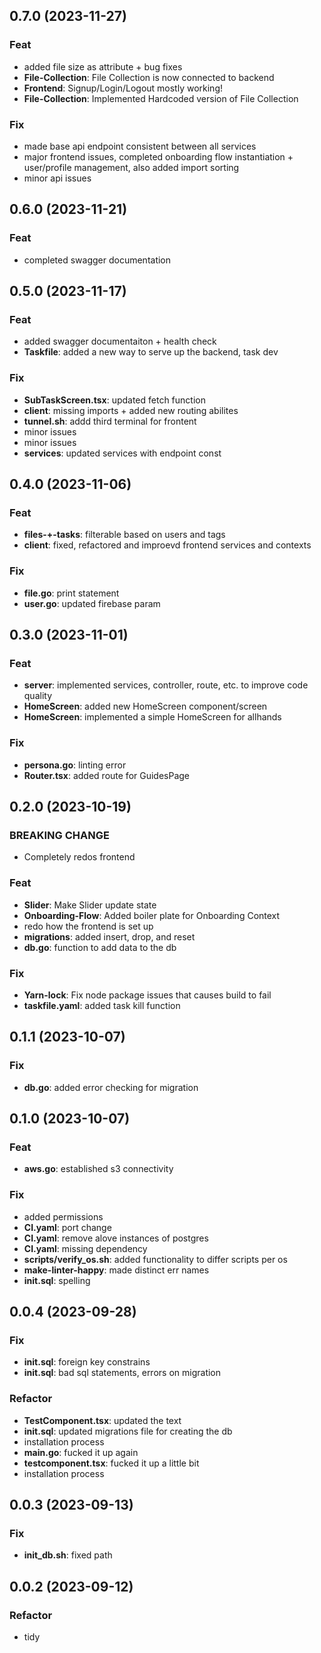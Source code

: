 ## 0.7.0 (2023-11-27)

### Feat

- added file size as attribute + bug fixes
- **File-Collection**: File Collection is now connected to backend
- **Frontend**: Signup/Login/Logout mostly working!
- **File-Collection**: Implemented Hardcoded version of File Collection

### Fix

- made base api endpoint consistent between all services
- major frontend issues, completed onboarding flow instantiation + user/profile management, also added import sorting
- minor api issues

## 0.6.0 (2023-11-21)

### Feat

- completed swagger documentation

## 0.5.0 (2023-11-17)

### Feat

- added swagger documentaiton + health check
- **Taskfile**: added a new way to serve up the backend, task dev

### Fix

- **SubTaskScreen.tsx**: updated fetch function
- **client**: missing imports + added new routing abilites
- **tunnel.sh**: addd third terminal for frontent
- minor issues
- minor issues
- **services**: updated services with endpoint const

## 0.4.0 (2023-11-06)

### Feat

- **files-+-tasks**: filterable based on users and tags
- **client**: fixed, refactored and improevd frontend services and contexts

### Fix

- **file.go**: print statement
- **user.go**: updated firebase param

## 0.3.0 (2023-11-01)

### Feat

- **server**: implemented services, controller, route, etc. to improve code quality
- **HomeScreen**: added new HomeScreen component/screen
- **HomeScreen**: implemented a simple HomeScreen for allhands

### Fix

- **persona.go**: linting error
- **Router.tsx**: added route for GuidesPage

## 0.2.0 (2023-10-19)

### BREAKING CHANGE

- Completely redos frontend

### Feat

- **Slider**: Make Slider update state
- **Onboarding-Flow**: Added boiler plate for Onboarding Context
- redo how the frontend is set up
- **migrations**: added insert, drop, and reset
- **db.go**: function to add data to the db

### Fix

- **Yarn-lock**: Fix node package issues that causes build to fail
- **taskfile.yaml**: added task kill function

## 0.1.1 (2023-10-07)

### Fix

- **db.go**: added error checking for migration

## 0.1.0 (2023-10-07)

### Feat

- **aws.go**: established s3 connectivity

### Fix

- added permissions
- **CI.yaml**: port change
- **CI.yaml**: remove alove instances of postgres
- **CI.yaml**: missing dependency
- **scripts/verify_os.sh**: added functionality to differ scripts per os
- **make-linter-happy**: made distinct err names
- **init.sql**: spelling

## 0.0.4 (2023-09-28)

### Fix

- **init.sql**: foreign key constrains
- **init.sql**: bad sql statements, errors on migration

### Refactor

- **TestComponent.tsx**: updated the text
- **init.sql**: updated migrations file for creating the db
- installation process
- **main.go**: fucked it up again
- **testcomponent.tsx**: fucked it up a little bit
- installation process

## 0.0.3 (2023-09-13)

### Fix

- **init_db.sh**: fixed path

## 0.0.2 (2023-09-12)

### Refactor

- tidy
